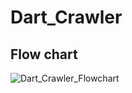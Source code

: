 # Dart_Crawler


## Flow chart
![Dart_Crawler_Flowchart](https://user-images.githubusercontent.com/13309017/69860102-e7d5b600-12d8-11ea-8f1f-cb1e153b8ea0.png)



